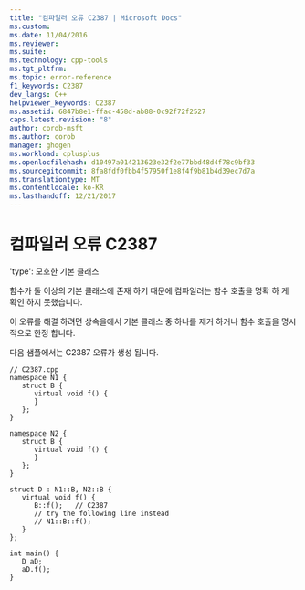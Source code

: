 ```yaml
---
title: "컴파일러 오류 C2387 | Microsoft Docs"
ms.custom: 
ms.date: 11/04/2016
ms.reviewer: 
ms.suite: 
ms.technology: cpp-tools
ms.tgt_pltfrm: 
ms.topic: error-reference
f1_keywords: C2387
dev_langs: C++
helpviewer_keywords: C2387
ms.assetid: 6847b8e1-ffac-458d-ab88-0c92f72f2527
caps.latest.revision: "8"
author: corob-msft
ms.author: corob
manager: ghogen
ms.workload: cplusplus
ms.openlocfilehash: d10497a014213623e32f2e77bbd48d4f78c9bf33
ms.sourcegitcommit: 8fa8fdf0fbb4f57950f1e8f4f9b81b4d39ec7d7a
ms.translationtype: MT
ms.contentlocale: ko-KR
ms.lasthandoff: 12/21/2017
---
```

# <a name="compiler-error-c2387"></a>컴파일러 오류 C2387
'type': 모호한 기본 클래스  
  
 함수가 둘 이상의 기본 클래스에 존재 하기 때문에 컴파일러는 함수 호출을 명확 하 게 확인 하지 못했습니다.  
  
 이 오류를 해결 하려면 상속을에서 기본 클래스 중 하나를 제거 하거나 함수 호출을 명시적으로 한정 합니다.  
  
 다음 샘플에서는 C2387 오류가 생성 됩니다.  
  
```  
// C2387.cpp  
namespace N1 {  
   struct B {  
      virtual void f() {  
      }  
   };  
}  
  
namespace N2 {  
   struct B {  
      virtual void f() {  
      }  
   };  
}  
  
struct D : N1::B, N2::B {  
   virtual void f() {  
      B::f();   // C2387  
      // try the following line instead  
      // N1::B::f();  
   }  
};  
  
int main() {  
   D aD;  
   aD.f();  
}  
```